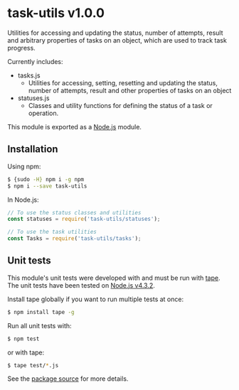 # task-utils v1.0.0

Utilities for accessing and updating the status, number of attempts, result and arbitrary properties of tasks on 
an object, which are used to track task progress.

Currently includes:
- tasks.js 
    - Utilities for accessing, setting, resetting and updating the status, number of attempts, result and other properties of tasks on an object
- statuses.js 
    - Classes and utility functions for defining the status of a task or operation.

This module is exported as a [Node.js](https://nodejs.org/) module.

## Installation

Using npm:
```bash
$ {sudo -H} npm i -g npm
$ npm i --save task-utils
```

In Node.js:
```js
// To use the status classes and utilities
const statuses = require('task-utils/statuses');

// To use the task utilities
const Tasks = require('task-utils/tasks');
```

## Unit tests
This module's unit tests were developed with and must be run with [tape](https://www.npmjs.com/package/tape). The unit tests have been tested on [Node.js v4.3.2](https://nodejs.org/en/blog/release/v4.3.2/).  

Install tape globally if you want to run multiple tests at once:
```bash
$ npm install tape -g
```

Run all unit tests with:
```bash
$ npm test
```
or with tape:
```bash
$ tape test/*.js
```

See the [package source](https://github.com/byron-dupreez/task-utils) for more details.
